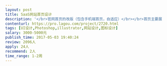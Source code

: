 ```yaml
---                
layout: post       
title: SaaS网站首页设计           
description: '</br>官网首页的改版（包含手机端首页，自适应）</br></br>首页主要展示【产品】、【功能】、【合作伙伴】</br></br>分页有【关于我们】、【服务条款】、【隐私声明】、【版本更新】、【价格】、【帮助】等</br></br>主要涉及图片、icon、文字的展现，设计元素关键字为【科技】、【数据】、【智能】，风格关键词为【扁平化】、【简洁】、【色彩统一】、【交互创新】</br></br>参考网页：https://slack.com/</br>https://www.zhulux.com/</br>'     
contenturl: https://pro.lagou.com/project/2720.html      
tags: [UI设计,Photoshop,illustrator,网站设计,图标设计]            
salary: 3000-5000元          
publish_time: 2017-05-03 19:40:24         
review: 2096人                   
apply: 24人                   
recommend: 2人                   
time_range: 1-2周              
---                 
```

